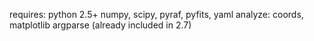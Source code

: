 requires: python 2.5+
numpy, scipy, pyraf, pyfits, yaml
analyze: coords, matplotlib
argparse (already included in 2.7)
